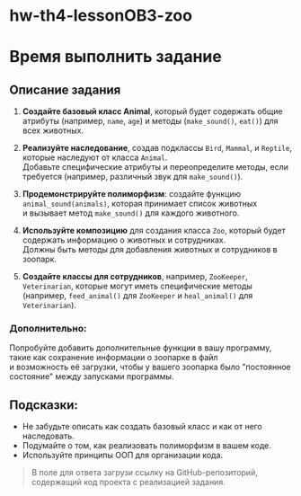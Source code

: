 # hw-th4-lessonOB3-zoo

# Время выполнить задание

## Описание задания

1. **Создайте базовый класс Animal**, который будет содержать общие атрибуты (например, `name`, `age`) и методы (`make_sound()`, `eat()`) для всех животных.

2. **Реализуйте наследование**, создав подклассы `Bird`, `Mammal`, и `Reptile`, которые наследуют от класса `Animal`.\
Добавьте специфические атрибуты и переопределите методы, если требуется (например, различный звук для `make_sound()`).

3. **Продемонстрируйте полиморфизм**: создайте функцию `animal_sound(animals)`, которая принимает список животных\
и вызывает метод `make_sound()` для каждого животного.

4. **Используйте композицию** для создания класса `Zoo`, который будет содержать информацию о животных и сотрудниках.\
Должны быть методы для добавления животных и сотрудников в зоопарк.

5. **Создайте классы для сотрудников**, например, `ZooKeeper`, `Veterinarian`, которые могут иметь специфические методы\
(например, `feed_animal()` для `ZooKeeper` и `heal_animal()` для `Veterinarian`).

### Дополнительно:

Попробуйте добавить дополнительные функции в вашу программу, такие как сохранение информации о зоопарке в файл\
и возможность её загрузки, чтобы у вашего зоопарка было "постоянное состояние" между запусками программы.

## Подсказки:

- Не забудьте описать как создать базовый класс и как от него наследовать.
- Подумайте о том, как реализовать полиморфизм в вашем коде.
- Используйте принципы ООП для организации кода.

> В поле для ответа загрузи ссылку на GitHub-репозиторий, содержащий код проекта с реализацией задания.
